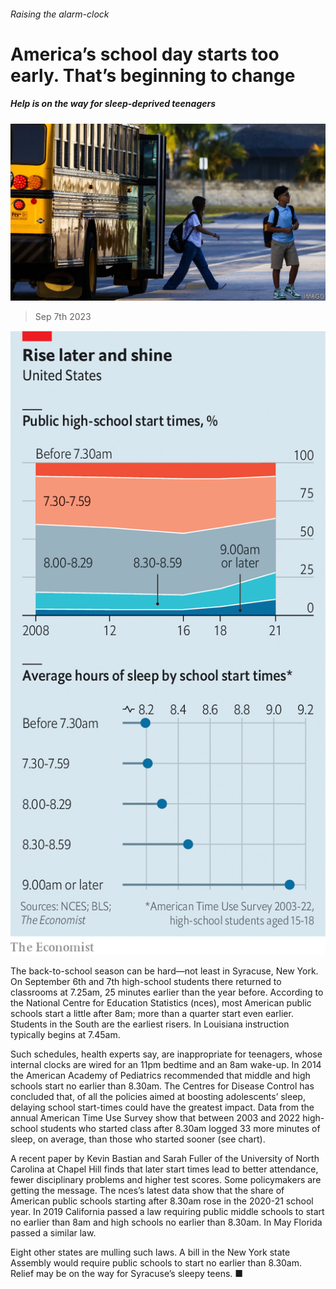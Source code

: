 ###### Raising the alarm-clock

# America’s school day starts too early. That’s beginning to change 

##### Help is on the way for sleep-deprived teenagers 

![image](images/20230909_USP502.jpg) 

> Sep 7th 2023 

![image](images/20230916_USC427.png) 


The back-to-school season can be hard—not least in Syracuse, New York. On September 6th and 7th high-school students there returned to classrooms at 7.25am, 25 minutes earlier than the year before. According to the National Centre for Education Statistics (nces), most American public schools start a little after 8am; more than a quarter start even earlier. Students in the South are the earliest risers. In Louisiana instruction typically begins at 7.45am.

Such schedules, health experts say, are inappropriate for teenagers, whose internal clocks are wired for an 11pm bedtime and an 8am wake-up. In 2014 the American Academy of Pediatrics recommended that middle and high schools start no earlier than 8.30am. The Centres for Disease Control has concluded that, of all the policies aimed at boosting adolescents’ sleep, delaying school start-times could have the greatest impact. Data from the annual American Time Use Survey show that between 2003 and 2022 high-school students who started class after 8.30am logged 33 more minutes of sleep, on average, than those who started sooner (see chart). 

A recent paper by Kevin Bastian and Sarah Fuller of the University of North Carolina at Chapel Hill finds that later start times lead to better attendance, fewer disciplinary problems and higher test scores. Some policymakers are getting the message. The nces’s latest data show that the share of American public schools starting after 8.30am rose in the 2020-21 school year. In 2019 California passed a law requiring public middle schools to start no earlier than 8am and high schools no earlier than 8.30am. In May Florida passed a similar law. 

Eight other states are mulling such laws. A bill in the New York state Assembly would require public schools to start no earlier than 8.30am. Relief may be on the way for Syracuse’s sleepy teens. ■


